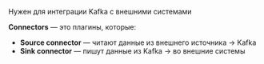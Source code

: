 
Нужен для интеграции Kafka с внешними системами

**Connectors** — это плагины, которые:
- **Source connector** — читают данные из внешнего источника → Kafka
- **Sink connector** — пишут данные из Kafka → во внешние системы
